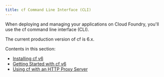 ```yaml
---
title: cf Command Line Interface (CLI)
---
```


When deploying and managing your applications on Cloud Foundry, you'll use the cf command line interface (CLI).

The current production version of cf is 6.x.

Contents in this section:

* [Installing cf v6](./install-go-cli.html)
* [Getting Started with cf v6](./whats-new-v6.html)
* [Using cf with an HTTP Proxy Server](./http-proxy.html)